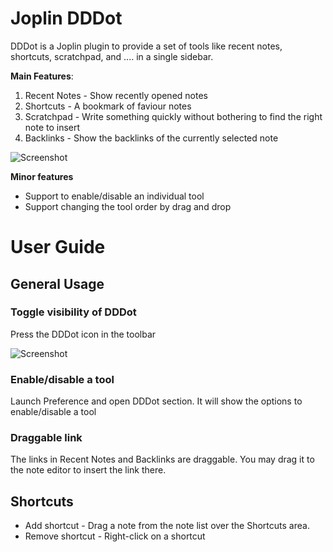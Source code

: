 # Joplin DDDot

DDDot is a Joplin plugin to provide a set of tools like recent notes, shortcuts, scratchpad, and .... in a single sidebar.

**Main Features**:

1. Recent Notes - Show recently opened notes
2. Shortcuts - A bookmark of faviour notes
3. Scratchpad - Write something quickly without bothering to find the right note to insert
4. Backlinks - Show the backlinks of the currently selected note

![Screenshot](https://raw.githubusercontent.com/benlau/joplin-plugin-dddot/master/docs/screenshot1.png)

**Minor features**

- Support to enable/disable an individual tool
- Support changing the tool order by drag and drop

# User Guide

## General Usage

### Toggle visibility of DDDot

Press the DDDot icon in the toolbar

![Screenshot](https://raw.githubusercontent.com/benlau/joplin-plugin-dddot/master/docs/toggle-visibility.png)

### Enable/disable a tool

Launch Preference and open DDDot section. It will show the options to enable/disable a tool 

### Draggable link

The links in Recent Notes and Backlinks are draggable. You may drag it to the note editor to insert the link there.

## Shortcuts

- Add shortcut - Drag a note from the note list over the Shortcuts area. 
- Remove shortcut - Right-click on a shortcut
